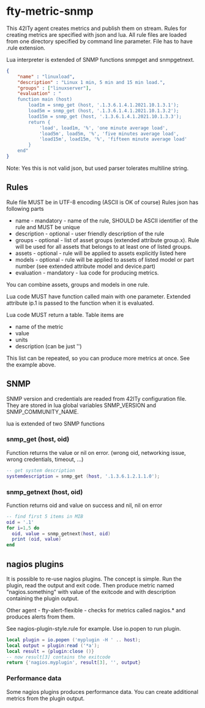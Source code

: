 # fty-metric-snmp

This 42ITy agent creates metrics and publish them on stream. Rules for creating
metrics are specified with json and lua. All rule files are loaded from one
directory specified by command line parameter. File has to have .rule extension.

Lua interpreter is extended of SNMP functions snmpget and snmpgetnext.

```json
{
    "name" : "linuxload",
    "description" : "Linux 1 min, 5 min and 15 min load.",
    "groups" : ["linuxserver"],
    "evaluation" : "
    function main (host)
        load1m = snmp_get (host, '.1.3.6.1.4.1.2021.10.1.3.1');
        load5m = snmp_get (host, '.1.3.6.1.4.1.2021.10.1.3.2');
        load15m = snmp_get (host, '.1.3.6.1.4.1.2021.10.1.3.3');
        return {
            'load', load1m, '%', 'one minute average load',
            'load5m', load5m, '%', 'five minutes average load',
            'load15m', load15m, '%', 'fifteen minute average load'
        }
    end"
}
```
Note: Yes this is not valid json, but used parser tolerates multiline string.

## Rules
Rule file MUST be in UTF-8 encoding (ASCII is OK of course)
Rules json has following parts
* name - mandatory - name of the rule, SHOULD be ASCII identifier of the rule and
  MUST be unique
* description - optional - user friendly description of the rule
* groups - optional - list of asset groups (extended attribute group.x). Rule will
  be used for all assets that belongs to at least one of listed groups.
* assets - optional - rule will be applied to assets explicitly listed here
* models - optional - rule will be applied to assets of listed model or part number
  (see extended attribute model and device.part)
* evaluation - mandatory - lua code for producing metrics.

You can combine assets, groups and models in one rule.

Lua code MUST have function called main with one parameter. Extended attribute ip.1
is passed to the function when it is evaluated.

Lua code MUST return a table. Table items are
* name of the metric
* value
* units
* description (can be just '')

This list can be repeated, so you can produce more metrics at once. See the example above.

## SNMP

SNMP version and credentials are readed from 42ITy configuration file. They are stored
in lua global variables SNMP_VERSION and SNMP_COMMUNITY_NAME.

lua is extended of two SNMP functions
### snmp_get (host, oid)
Function returns the value or nil on error. (wrong oid, networking issue, wrong
credentials, timeout, ...)

```lua
-- get system description
systemdescription = snmp_get (host, '.1.3.6.1.2.1.1.0');
```
### snmp_getnext (host, oid)
Function returns oid and value on success and nil, nil on error
```lua
-- find first 5 items in MIB
oid = '.1'
for i=1,5 do
  oid, value = snmp_getnext(host, oid)
  print (oid, value)
end
```

## nagios plugins
It is possible to re-use nagios plugins. The concept is simple. Run the plugin, read
the output and exit code. Then produce metric named "nagios.something" with value of
the exitcode and with description containing the plugin output.

Other agent - fty-alert-flexible - checks for metrics called nagios.* and produces
alerts from them.

See nagios-plugin-style.rule for example. Use io.popen to run plugin.
```lua
local plugin = io.popen ('myplugin -H ' .. host);
local output = plugin:read ('*a');
local result = {plugin:close ()}
-- now result[3] contains the exitcode
return {'nagios.myplugin', result[3], '', output}
```
### Performance data
Some nagios plugins produces performance data. You can create additional metrics from
the plugin output.

